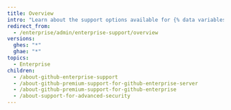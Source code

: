 ```yaml
---
title: Overview
intro: "Learn about the support options available for {% data variables.product.product_name %}."
redirect_from:
  - /enterprise/admin/enterprise-support/overview
versions:
  ghes: "*"
  ghae: "*"
topics:
  - Enterprise
children:
  - /about-github-enterprise-support
  - /about-github-premium-support-for-github-enterprise-server
  - /about-github-premium-support-for-github-enterprise
  - /about-support-for-advanced-security
---
```

